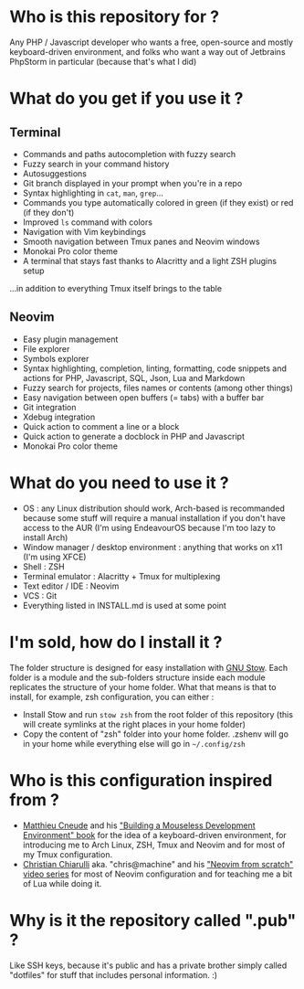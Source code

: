 # Who is this repository for ?

Any PHP / Javascript developer who wants a free, open-source and mostly keyboard-driven environment, and folks who want a way out of Jetbrains PhpStorm in particular (because that's what I did)

# What do you get if you use it ?

## Terminal

- Commands and paths autocompletion with fuzzy search
- Fuzzy search in your command history
- Autosuggestions
- Git branch displayed in your prompt when you're in a repo
- Syntax highlighting in `cat`, `man`, `grep`...
- Commands you type automatically colored in green (if they exist) or red (if they don't)
- Improved `ls` command with colors
- Navigation with Vim keybindings
- Smooth navigation between Tmux panes and Neovim windows
- Monokai Pro color theme
- A terminal that stays fast thanks to Alacritty and a light ZSH plugins setup

...in addition to everything Tmux itself brings to the table

## Neovim

- Easy plugin management
- File explorer
- Symbols explorer
- Syntax highlighting, completion, linting, formatting, code snippets and actions for PHP, Javascript, SQL, Json, Lua and Markdown
- Fuzzy search for projects, files names or contents (among other things)
- Easy navigation between open buffers (= tabs) with a buffer bar
- Git integration
- Xdebug integration
- Quick action to comment a line or a block
- Quick action to generate a docblock in PHP and Javascript
- Monokai Pro color theme

# What do you need to use it ?

- OS : any Linux distribution should work, Arch-based is recommanded because some stuff will require a manual installation if you don't have access to the AUR (I'm using EndeavourOS because I'm too lazy to install Arch)
- Window manager / desktop environment : anything that works on x11 (I'm using XFCE)
- Shell : ZSH
- Terminal emulator : Alacritty + Tmux for multiplexing
- Text editor / IDE : Neovim
- VCS : Git
- Everything listed in INSTALL.md is used at some point

# I'm sold, how do I install it ?

The folder structure is designed for easy installation with [GNU Stow](https://www.gnu.org/software/stow/). Each folder is a module and the sub-folders structure inside each module replicates the structure of your home folder. What that means is that to install, for example, zsh configuration, you can either :
- Install Stow and run `stow zsh` from the root folder of this repository (this will create symlinks at the right places in your home folder)
- Copy the content of "zsh" folder into your home folder. .zshenv will go in your home while everything else will go in `~/.config/zsh`

# Who is this configuration inspired from ?

- [Matthieu Cneude](https://github.com/Phantas0s) and his ["Building a Mouseless Development Environment" book](https://themouseless.dev/) for the idea of a keyboard-driven environment, for introducing me to Arch Linux, ZSH, Tmux and Neovim and for most of my Tmux configuration.
- [Christian Chiarulli](https://github.com/ChristianChiarulli) aka. "chris@machine" and his ["Neovim from scratch" video series](https://www.youtube.com/watch?v=ctH-a-1eUME&list=PLhoH5vyxr6Qq41NFL4GvhFp-WLd5xzIzZ) 
 for most of Neovim configuration and for teaching me a bit of Lua while doing it.

# Why is it the repository called ".pub" ?

Like SSH keys, because it's public and has a private brother simply called "dotfiles" for stuff that includes personal information. :)
